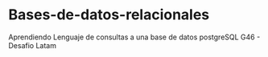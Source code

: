 # Bases-de-datos-relacionales
Aprendiendo Lenguaje de consultas a una base de datos postgreSQL G46 -  Desafio Latam
